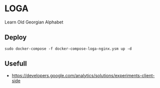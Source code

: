 # LOGA
Learn Old Georgian Alphabet

## Deploy
```sudo docker-compose -f docker-compose-loga-nginx.ysm up -d```

## Usefull
* https://developers.google.com/analytics/solutions/experiments-client-side
